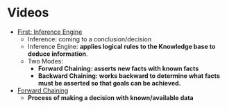 <!-- TITLE: Forward And Backward Chaining -->
<!-- SUBTITLE: A quick summary of Forward And Backward Chaining -->

# Videos
* [First: Inference Engine](https://www.youtube.com/watch?v=aVwcNDKXcHU)
	* Inference: coming to a conclusion/decision
	* Inference Engine: **applies logical rules to the Knowledge base to deduce information**.
	* Two Modes: 
		* **Forward Chaining: asserts new facts with known facts**
		* **Backward Chaining: works backward to determine what facts must be asserted so that goals can be achieved.**
* [Forward Chaining](https://www.youtube.com/watch?v=PBTSdx_C9WM)
	* **Process of making a decision with known/available data**